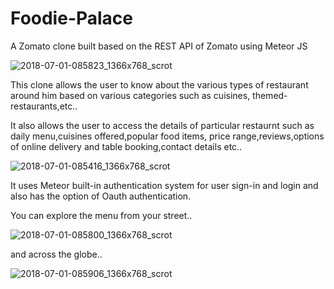 # Foodie-Palace
A Zomato clone built based on the REST API of Zomato using Meteor JS 

![2018-07-01-085823_1366x768_scrot](https://user-images.githubusercontent.com/32201172/42130836-d6943612-7d0d-11e8-91b7-a24df7913ed8.jpg)





This clone allows the user to know about the various types of restaurant around him based on various categories such as 
cuisines, themed-restaurants,etc.. 

It also allows the user to access the details of particular restaurnt such as daily menu,cuisines offered,popular food items,
price range,reviews,options of online delivery and table booking,contact details etc..




![2018-07-01-085416_1366x768_scrot](https://user-images.githubusercontent.com/32201172/42130839-f69b1a84-7d0d-11e8-823b-268ff72a651a.jpg)


It uses Meteor built-in authentication system for user sign-in and login and also has the option of Oauth authentication.

You can explore the menu from your street..



![2018-07-01-085800_1366x768_scrot](https://user-images.githubusercontent.com/32201172/42130844-3d9f1598-7d0e-11e8-950d-e8055fea1158.jpg)

and across the globe..


![2018-07-01-085906_1366x768_scrot](https://user-images.githubusercontent.com/32201172/42130847-51cebc08-7d0e-11e8-929a-5bbc66772b52.jpg)




